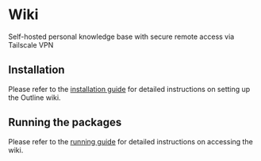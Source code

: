 # Wiki

Self-hosted personal knowledge base with secure remote access via Tailscale VPN

## Installation
Please refer to the [installation guide](/docs/INSTALLATION.md) for detailed instructions on setting up the Outline wiki.

## Running the packages
Please refer to the [running guide](/docs/RUN.md) for detailed instructions on accessing the wiki.